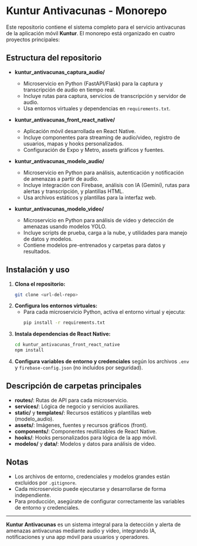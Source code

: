 # Kuntur Antivacunas - Monorepo

Este repositorio contiene el sistema completo para el servicio antivacunas de la aplicación móvil **Kuntur**. El monorepo está organizado en cuatro proyectos principales:

## Estructura del repositorio

- **kuntur_antivacunas_captura_audio/**
  - Microservicio en Python (FastAPI/Flask) para la captura y transcripción de audio en tiempo real.
  - Incluye rutas para captura, servicios de transcripción y servidor de audio.
  - Usa entornos virtuales y dependencias en `requirements.txt`.

- **kuntur_antivacunas_front_react_native/**
  - Aplicación móvil desarrollada en React Native.
  - Incluye componentes para streaming de audio/video, registro de usuarios, mapas y hooks personalizados.
  - Configuración de Expo y Metro, assets gráficos y fuentes.

- **kuntur_antivacunas_modelo_audio/**
  - Microservicio en Python para análisis, autenticación y notificación de amenazas a partir de audio.
  - Incluye integración con Firebase, análisis con IA (Gemini), rutas para alertas y transcripción, y plantillas HTML.
  - Usa archivos estáticos y plantillas para la interfaz web.

- **kuntur_antivacunas_modelo_video/**
  - Microservicio en Python para análisis de video y detección de amenazas usando modelos YOLO.
  - Incluye scripts de prueba, carga a la nube, y utilidades para manejo de datos y modelos.
  - Contiene modelos pre-entrenados y carpetas para datos y resultados.

## Instalación y uso

1. **Clona el repositorio:**
   ```bash
   git clone <url-del-repo>
   ```
2. **Configura los entornos virtuales:**
   - Para cada microservicio Python, activa el entorno virtual y ejecuta:
     ```bash
     pip install -r requirements.txt
     ```
3. **Instala dependencias de React Native:**
   ```bash
   cd kuntur_antivacunas_front_react_native
   npm install
   ```
4. **Configura variables de entorno y credenciales** según los archivos `.env` y `firebase-config.json` (no incluidos por seguridad).

## Descripción de carpetas principales

- **routes/**: Rutas de API para cada microservicio.
- **services/**: Lógica de negocio y servicios auxiliares.
- **static/** y **templates/**: Recursos estáticos y plantillas web (modelo_audio).
- **assets/**: Imágenes, fuentes y recursos gráficos (front).
- **components/**: Componentes reutilizables de React Native.
- **hooks/**: Hooks personalizados para lógica de la app móvil.
- **modelos/** y **data/**: Modelos y datos para análisis de video.

## Notas
- Los archivos de entorno, credenciales y modelos grandes están excluidos por `.gitignore`.
- Cada microservicio puede ejecutarse y desarrollarse de forma independiente.
- Para producción, asegúrate de configurar correctamente las variables de entorno y credenciales.

---

**Kuntur Antivacunas** es un sistema integral para la detección y alerta de amenazas antivacunas mediante audio y video, integrando IA, notificaciones y una app móvil para usuarios y operadores.
